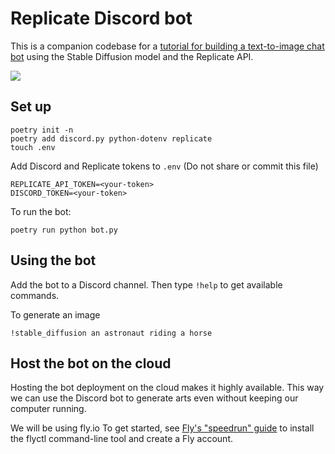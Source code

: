 # Replicate Discord bot

This is a companion codebase for a [tutorial for building a text-to-image chat bot](https://replicate.com/blog/build-a-robot-artist-for-your-discord-server-with-stable-diffusion) using the Stable Diffusion model and the Replicate API.

<img src="https://replicate.com/static/blog/discord-bot/dreaming-of-rabbits.png">

## Set up

```
poetry init -n
poetry add discord.py python-dotenv replicate
touch .env
```

Add Discord and Replicate tokens to `.env` (Do not share or commit this file)

```
REPLICATE_API_TOKEN=<your-token>
DISCORD_TOKEN=<your-token>
```

To run the bot:

```
poetry run python bot.py
```

## Using the bot

Add the bot to a Discord channel. Then type `!help` to get available commands.

To generate an image

```
!stable_diffusion an astronaut riding a horse
```

## Host the bot on the cloud
Hosting the bot deployment on the cloud makes it highly available. This way we can use the Discord bot to generate arts even without keeping our computer running.

We will be using fly.io 
To get started, see [Fly's "speedrun" guide](https://fly.io/docs/speedrun/) to install the flyctl command-line tool and create a Fly account.
